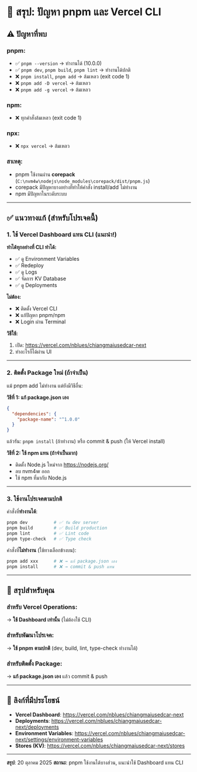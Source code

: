 # 📝 สรุป: ปัญหา pnpm และ Vercel CLI

## ⚠️ ปัญหาที่พบ

### **pnpm:**

- ✅ `pnpm --version` → ทำงานได้ (10.0.0)
- ✅ `pnpm dev`, `pnpm build`, `pnpm lint` → ทำงานได้ปกติ
- ❌ `pnpm install`, `pnpm add` → ล้มเหลว (exit code 1)
- ❌ `pnpm add -D vercel` → ล้มเหลว
- ❌ `pnpm add -g vercel` → ล้มเหลว

### **npm:**

- ❌ ทุกคำสั่งล้มเหลว (exit code 1)

### **npx:**

- ❌ `npx vercel` → ล้มเหลว

### **สาเหตุ:**

- pnpm ใช้งานผ่าน **corepack** (`C:\nvm4w\nodejs\node_modules\corepack/dist/pnpm.js`)
- corepack มีปัญหาบางอย่างที่ทำให้คำสั่ง install/add ไม่ทำงาน
- npm มีปัญหาในระดับระบบ

---

## ✅ แนวทางแก้ (สำหรับโปรเจคนี้)

### **1. ใช้ Vercel Dashboard แทน CLI** (แนะนำ!)

**ทำได้ทุกอย่างที่ CLI ทำได้:**

- ✅ ดู Environment Variables
- ✅ Redeploy
- ✅ ดู Logs
- ✅ จัดการ KV Database
- ✅ ดู Deployments

**ไม่ต้อง:**

- ❌ ติดตั้ง Vercel CLI
- ❌ แก้ปัญหา pnpm/npm
- ❌ Login ผ่าน Terminal

**วิธีใช้:**

1. เปิด: https://vercel.com/nblues/chiangmaiusedcar-next
2. ทำอะไรก็ได้ผ่าน UI

---

### **2. ติดตั้ง Package ใหม่ (ถ้าจำเป็น)**

แม้ pnpm add ไม่ทำงาน แต่ยังมีวิธีอื่น:

**วิธีที่ 1: แก้ package.json เอง**

```json
{
  "dependencies": {
    "package-name": "^1.0.0"
  }
}
```

แล้วรัน: `pnpm install` (ถ้าทำงาน) หรือ commit & push (ให้ Vercel install)

**วิธีที่ 2: ใช้ npm แทน (ถ้าจำเป็นมาก)**

- ติดตั้ง Node.js ใหม่จาก https://nodejs.org/
- ลบ nvm4w ออก
- ใช้ npm ที่มากับ Node.js

---

### **3. ใช้งานโปรเจคตามปกติ**

คำสั่งที่**ทำงานได้**:

```powershell
pnpm dev          # ✅ รัน dev server
pnpm build        # ✅ Build production
pnpm lint         # ✅ Lint code
pnpm type-check   # ✅ Type check
```

คำสั่งที่**ไม่ทำงาน** (ใช้ทางเลือกข้างบน):

```powershell
pnpm add xxx      # ❌ → แก้ package.json เอง
pnpm install      # ❌ → commit & push แทน
```

---

## 🎯 สรุปสำหรับคุณ

### **สำหรับ Vercel Operations:**

→ **ใช้ Dashboard เท่านั้น** (ไม่ต้องใช้ CLI)

### **สำหรับพัฒนาโปรเจค:**

→ **ใช้ pnpm ตามปกติ** (dev, build, lint, type-check ทำงานได้)

### **สำหรับติดตั้ง Package:**

→ **แก้ package.json เอง** แล้ว commit & push

---

## 🔗 ลิงก์ที่มีประโยชน์

- **Vercel Dashboard**: https://vercel.com/nblues/chiangmaiusedcar-next
- **Deployments**: https://vercel.com/nblues/chiangmaiusedcar-next/deployments
- **Environment Variables**: https://vercel.com/nblues/chiangmaiusedcar-next/settings/environment-variables
- **Stores (KV)**: https://vercel.com/nblues/chiangmaiusedcar-next/stores

---

**สรุป**: 20 ตุลาคม 2025 **สถานะ**: pnpm ใช้งานได้บางส่วน, แนะนำใช้ Dashboard แทน CLI
